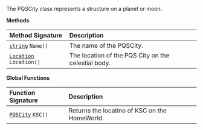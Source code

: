 The PQSCity class represents a structure on a planet or moon.

**Methods**

| Method Signature | Description |
| :--- | :--- |
| [`string`](String-Type) `Name()` | The name of the PQSCity. |
| [`Location`](Location-Type)` Location()` | The location of the PQS City on the celestial body. |

**Global Functions**

| Function Signature| Description |
| :--- | :--- |
| [`PQSCity`](PQSCity-Type) `KSC()` | Returns the locatino of KSC on the HomeWorld. |
